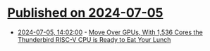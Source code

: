 # [Published on 2024-07-05](index.md)

* [2024-07-05, 14:02:00](https://soylentnews.org/article.pl?sid=24/07/04/044205&from=rss) - [Move Over GPUs, With 1,536 Cores the Thunderbird RISC-V CPU is Ready to Eat Your Lunch](https://soylentnews.org/article.pl?sid=24/07/04/044205&from=rss)

